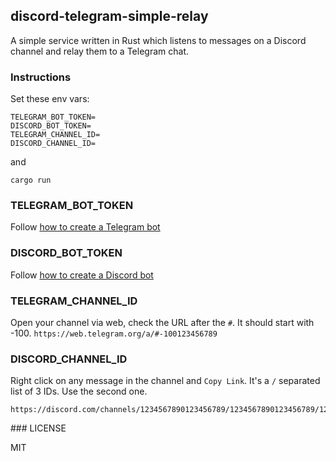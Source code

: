 ## discord-telegram-simple-relay

A simple service written in Rust which listens to messages on a Discord channel and relay them to a Telegram chat.

### Instructions

Set these env vars:
```
TELEGRAM_BOT_TOKEN=
DISCORD_BOT_TOKEN=
TELEGRAM_CHANNEL_ID=
DISCORD_CHANNEL_ID=
```

and

```
cargo run
```

### TELEGRAM_BOT_TOKEN

Follow [how to create a Telegram bot](https://core.telegram.org/bots#3-how-do-i-create-a-bot)

### DISCORD_BOT_TOKEN

Follow [how to create a Discord bot](https://discordjs.guide/preparations/setting-up-a-bot-application.html)

### TELEGRAM_CHANNEL_ID

Open your channel via web, check the URL after the `#`. 
It should start with -100.
```https://web.telegram.org/a/#-100123456789```

### DISCORD_CHANNEL_ID

Right click on any message in the channel and `Copy Link`.
It's a `/` separated list of 3 IDs.
Use the second one.
```
https://discord.com/channels/1234567890123456789/1234567890123456789/1234567890123456789
```

### LICENSE

MIT
